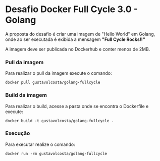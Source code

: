 # Desafio Docker Full Cycle 3.0 - Golang

A proposta do desafio é criar uma imagem de "Hello World" em Golang, onde ao ser executada é exibida a mensagem **"Full Cycle Rocks!!"**

A imagem deve ser publicada no Dockerhub e conter menos de 2MB.

### Pull da imagem

Para realizar o pull da imagem execute o comando:

```
docker pull gustavolcosta/golang-fullcycle
```

### Build da imagem

Para realizar o build, acesse a pasta onde se encontra o Dockerfile e execute:

```
docker build -t gustavolcosta/golang-fullcycle .
```

### Execução

Para executar realize o comando:

```
docker run -rm gustavolcosta/golang-fullcycle
```
